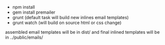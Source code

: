 
- npm install
- gem install premailer
- grunt   (default task will build new inlines email templates)
- grunt watch  (will build on source html or css change)

assembled email templates will be in dist/ and final
inlined templates will be in ../public/emails/

